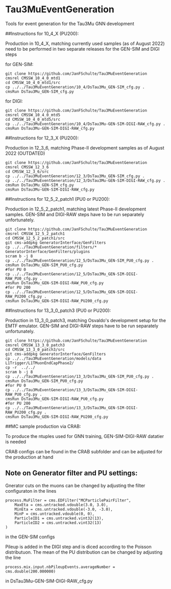 # Tau3MuEventGeneration
Tools for event generation for the Tau3Mu GNN development

##Instructions for 10_4_X (PU200):

Production in 10_4_X, matching currently used samples (as of August 2022) need to be performed in two separate releases for the GEN-SIM and DIGI steps

for GEN-SIM:

```
git clone https://github.com/JanFSchulte/Tau3MuEventGeneration
cmsrel CMSSW_10_4_0_mtd1
cd CMSSW_10_4_0_mtd1/src
cp ../../Tau3MuEventGeneration/10_4/DsTau3Mu_GEN-SIM_cfg.py .
cmsRun DsTau3Mu_GEN-SIM_cfg.py
```

for DIGI:

```
git clone https://github.com/JanFSchulte/Tau3MuEventGeneration
cmsrel CMSSW_10_4_0_mtd5
cd CMSSW_10_4_0_mtd5/src
cp ../../Tau3MuEventGeneration/10_4/DsTau3Mu-GEN-SIM-DIGI-RAW_cfg.py .
cmsRun DsTau3Mu-GEN-SIM-DIGI-RAW_cfg.py
```

##Instructions for 12_3_X (PU200):

Production in 12_3_6, matching Phase-II development samples as of August 2022 (OUTDATED)

```
git clone https://github.com/JanFSchulte/Tau3MuEventGeneration
cmsrel CMSSW_12_3_6
cd CMSSW_12_3_6/src
cp ../../Tau3MuEventGeneration/12_3/DsTau3Mu_GEN-SIM_cfg.py .
cp ../../Tau3MuEventGeneration/12_3/DsTau3Mu-GEN-SIM-DIGI-RAW_cfg.py .
cmsRun DsTau3Mu_GEN-SIM_cfg.py
cmsRun DsTau3Mu-GEN-SIM-DIGI-RAW_cfg.py

```

##Instructions for 12_5_2_patch1 (PU0 or PU200):

Production in 12_5_2_patch1, matching latest Phase-II development samples. GEN-SIM and DIGI-RAW steps have to be run separately unfortunately.

```
git clone https://github.com/JanFSchulte/Tau3MuEventGeneration
cmsrel CMSSW_12_5_2_patch1
cd CMSSW_12_5_2_patch1/src
git cms-addpkg GeneratorInterface/GenFilters
cp ../../Tau3MuEventGeneration/filters/* GeneratorInterface/GenFilters/plugins
scram b -j 8
cp ../../Tau3MuEventGeneration/12_5/DsTau3Mu_GEN-SIM_PU0_cfg.py .
cmsRun DsTau3Mu_GEN-SIM_PU0_cfg.py
#for PU 0
cp ../../Tau3MuEventGeneration/12_5/DsTau3Mu_GEN-SIM-DIGI-RAW_PU0_cfg.py .
cmsRun DsTau3Mu_GEN-SIM-DIGI-RAW_PU0_cfg.py
#for PU 200
cp ../../Tau3MuEventGeneration/12_5/DsTau3Mu_GEN-SIM-DIGI-RAW_PU200_cfg.py .
cmsRun DsTau3Mu_GEN-SIM-DIGI-RAW_PU200_cfg.py

```
##Instructions for 13_3_0_patch3 (PU0 or PU200):

Production in 13_3_0_patch3, matching Osvaldo's development setup for the EMTF emulator. GEN-SIM and DIGI-RAW steps have to be run separately unfortunately.

```
git clone https://github.com/JanFSchulte/Tau3MuEventGeneration
cmsrel CMSSW_13_3_0_patch3
cd CMSSW_13_3_0_patch3/src
git cms-addpkg GeneratorInterface/GenFilters
cp ../../Tau3MuEventGeneration/models/data L1Trigger/L1TMuonEndCapPhase2/
cp -r  ../../
scram b -j 8
cp ../../Tau3MuEventGeneration/13_3/DsTau3Mu_GEN-SIM_PU0_cfg.py .
cmsRun DsTau3Mu_GEN-SIM_PU0_cfg.py
#for PU 0
cp ../../Tau3MuEventGeneration/13_3/DsTau3Mu_GEN-SIM-DIGI-RAW_PU0_cfg.py .
cmsRun DsTau3Mu_GEN-SIM-DIGI-RAW_PU0_cfg.py
#for PU 200
cp ../../Tau3MuEventGeneration/13_3/DsTau3Mu_GEN-SIM-DIGI-RAW_PU200_cfg.py .
cmsRun DsTau3Mu_GEN-SIM-DIGI-RAW_PU200_cfg.py

```


##MC sample production via CRAB:

To produce the ntuples used for GNN training, GEN-SIM-DIGI-RAW datatier is needed

CRAB configs can be found in the CRAB subfolder and can be adjusted for the production at hand 

## Note on Generator filter and  PU settings:

Gnerator cuts on the muons can be changed by adjusting the filter configuraton in the lines

```
process.MuFilter = cms.EDFilter("MCParticlePairFilter",
    MaxEta = cms.untracked.vdouble(3.0, 3.0),
    MinEta = cms.untracked.vdouble(-3.0, -3.0),
    MinP = cms.untracked.vdouble(0, 0),
    ParticleID1 = cms.untracked.vint32(13),
    ParticleID2 = cms.untracked.vint32(13)
)
```
in the GEN-SIM configs

Pileup is added in the DIGI step and is diced according to the Poisson distributuon. The mean of the PU distribution can be changed by adjusting the line

`process.mix.input.nbPileupEvents.averageNumber = cms.double(200.000000)`

in DsTau3Mu-GEN-SIM-DIGI-RAW_cfg.py
